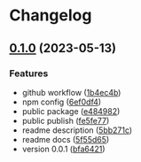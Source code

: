 # Changelog

## [0.1.0](https://github.com/NewCodeDevelopment/ui/compare/v0.0.1...v0.1.0) (2023-05-13)


### Features

* github workflow ([1b4ec4b](https://github.com/NewCodeDevelopment/ui/commit/1b4ec4b0fbc564d83e1038ba4b3fb462e86b0f28))
* npm config ([6ef0df4](https://github.com/NewCodeDevelopment/ui/commit/6ef0df43b3f44da8d055769c4f0ecb820233c18c))
* public package ([e484982](https://github.com/NewCodeDevelopment/ui/commit/e48498280a7acf29ec64ee6b65430a6a364e586c))
* public publish ([fe5fe77](https://github.com/NewCodeDevelopment/ui/commit/fe5fe778b31d7fecfcf57b042532963c08380925))
* readme description ([5bb271c](https://github.com/NewCodeDevelopment/ui/commit/5bb271c6784cf3f5f8bf9c3233b26a58bdfd0bb0))
* readme docs ([5f55d65](https://github.com/NewCodeDevelopment/ui/commit/5f55d65eff2768b78b8e212b36e95d10b31de7e1))
* version 0.0.1 ([bfa6421](https://github.com/NewCodeDevelopment/ui/commit/bfa64216d45c959c3579e32ed9a7fd05d9a591a8))
